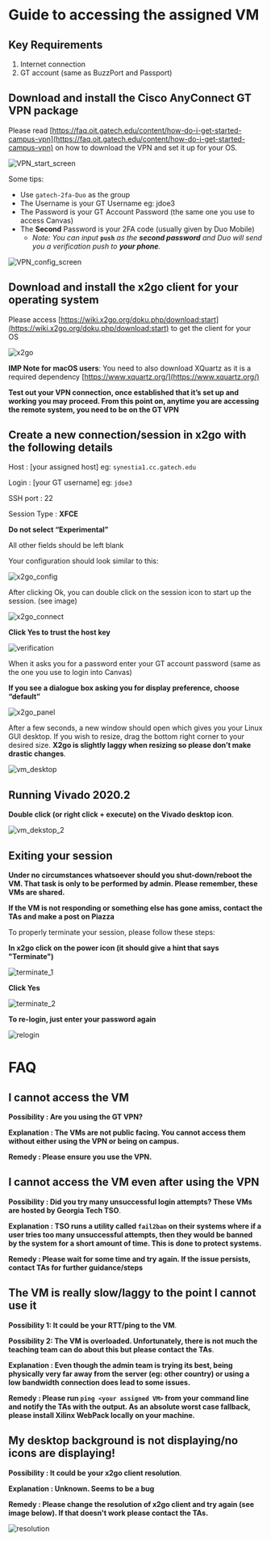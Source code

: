 # Guide to accessing the assigned VM

## Key Requirements
1. Internet connection
2. GT account (same as BuzzPort and Passport)

## Download and install the Cisco AnyConnect GT VPN package
Please read  [https://faq.oit.gatech.edu/content/how-do-i-get-started-campus-vpn](https://faq.oit.gatech.edu/content/how-do-i-get-started-campus-vpn) on how to download the VPN and set it up for your OS.

![VPN_start_screen](/access_vm_steps/images/vpn1.PNG "VPN_start_screen")

Some tips:
* Use ```gatech-2fa-Duo``` as the group
* The Username is your GT Username eg: jdoe3
* The Password is your GT Account Password (the same one you use to access Canvas)
* The **Second** Password is your 2FA code (usually given by Duo Mobile)
    * *Note: You can input* **```push```** *as the **second password** and Duo will send you a verification push to **your phone**.* 


![VPN_config_screen](/access_vm_steps/images/vpn2.PNG "VPN_config_screen")

## Download and install the x2go **client** for your operating system
Please access [https://wiki.x2go.org/doku.php/download:start](https://wiki.x2go.org/doku.php/download:start) to get the client for your OS

![x2go](/access_vm_steps/images/x2go_client.PNG "x2go")

**IMP Note for macOS users**: You need to also download XQuartz as it is a required dependency [https://www.xquartz.org/](https://www.xquartz.org/)

**Test out your VPN connection, once established that it’s set up and working you may proceed. From this point on, anytime you are accessing the remote system, you need to be on the GT VPN**

## Create a new connection/session in x2go with the following details
Host : [your assigned host] eg: ```synestia1.cc.gatech.edu```

Login : [your GT username] eg: ```jdoe3```

SSH port : 22

Session Type : **XFCE** 

**Do not select “Experimental”**

All other fields should be left blank

Your configuration should look similar to this:

![x2go_config](/access_vm_steps/images/x2go_config.PNG "x2go config")

After clicking Ok, you can double click on the session icon to start up the session. (see image)

![x2go_connect](/access_vm_steps/images/x2go_connect.PNG "x2go connection")

**Click Yes to trust the host key**

![verification](/access_vm_steps/images/verification_picture.PNG "host verification")

When it asks you for a password enter your GT account password (same as the one you use to login into Canvas)

**If you see a dialogue box asking you for display preference, choose “default”**

![x2go_panel](/access_vm_steps/images/default_config_pic.PNG "x2go default panel")

After a few seconds, a new window should open which gives you your Linux GUI desktop. If you wish to resize, drag the bottom right corner to your desired size. **X2go is slightly laggy when resizing so please don’t make drastic changes**.

![vm_desktop](/access_vm_steps/images/vm_desktop.PNG "vm_desktop")

## Running Vivado 2020.2

**Double click (or right click + execute) on the Vivado desktop icon**.

![vm_dekstop_2](/access_vm_steps/images/vm_desktop_2.PNG "vm_desktop_2")

## Exiting your session

**Under no circumstances whatsoever should you shut-down/reboot the VM. That task is only to be performed by admin. Please remember, these VMs are shared.**

**If the VM is not responding or something else has gone amiss, contact the TAs and make a post on Piazza**

To properly terminate your session, please follow these steps:

**In x2go click on the power icon (it should give a hint that says "Terminate")**

![terminate_1](/access_vm_steps/images/terminate_1_edit.jpg "terminate_1")

**Click Yes**

![terminate_2](/access_vm_steps/images/terminate_2.PNG "terminate_2")

**To re-login, just enter your password again**

![relogin](/access_vm_steps/images/relogin.PNG "relogin")


# FAQ

## I cannot access the VM

**Possibility : Are you using the GT VPN?**

**Explanation : The VMs are not public facing. You cannot access them without either using the VPN or being on campus.**

**Remedy : Please ensure you use the VPN.**

## I cannot access the VM even after using the VPN

**Possibility : Did you try many unsuccessful login attempts? These VMs are hosted by Georgia Tech TSO**.

**Explanation : TSO runs a utility called ```fail2ban``` on their systems where if a user tries too many unsuccessful attempts, then they would be banned by the system for a short amount of time. This is done to protect systems.**

**Remedy : Please wait for some time and try again. If the issue persists, contact TAs for further guidance/steps**

## The VM is really slow/laggy to the point I cannot use it

**Possibility 1: It could be your RTT/ping to the VM**.

**Possibility 2: The VM is overloaded. Unfortunately, there is not much the teaching team can do about this but please contact the TAs**.

**Explanation : Even though the admin team is trying its best, being physically very far away from the server (eg: other country) or using a low bandwidth connection does lead to some issues.**

**Remedy : Please run ```ping <your assigned VM>``` from your command line and notify the TAs with the output. As an absolute worst case fallback, please install Xilinx WebPack locally on your machine.**

## My desktop background is not displaying/no icons are displaying!

**Possibility : It could be your x2go client resolution**.

**Explanation : Unknown. Seems to be a bug**

**Remedy : Please change the resolution of x2go client and try again (see image below). If that doesn't work please contact the TAs.**

![resolution](/access_vm_steps/images/res_change_pic.PNG "resolution")